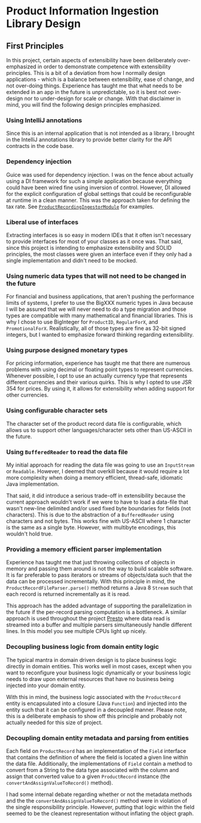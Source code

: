 # Product Information Ingestion Library Design

## First Principles

In this project, certain aspects of extensibility have been deliberately 
over-emphasized in order to demonstrate competence with extensibility
principles. This is a bit of a deviation from how I normally design 
applications - which is a balance between extensibility, ease of change, and not
over-doing things. Experience has taught me that what needs to be extended in 
an app in the future is unpredictable, so it is best not over-design nor to
under-design for scale or change. With that disclaimer in mind, you will find
the following design principles emphasized.

### Using IntelliJ annotations

Since this is an internal application that is not intended as a library, I 
brought in the IntelliJ annotations library to provide better clarity for the
API contracts in the code base.

### Dependency injection

Guice was used for dependency injection. I was on the fence about actually using
a DI framework for such a simple application because everything could have been
wired fine using inversion of control. However, DI allowed for the explicit
configuration of global settings that could be reconfigurable at runtime in a
clean manner. This was the approach taken for defining the tax rate. See
[`ProductRecordingIngestorModule`](src/main/java/com/useswiftly/ingestion/product/app/ProductRecordIngestorModule.java) for examples.

### Liberal use of interfaces

Extracting interfaces is so easy in modern IDEs that it often isn't necessary
to provide interfaces for most of your classes as it once was. That said, since
this project is intending to emphasize extensibility and SOLID principles, the
most classes were given an interface even if they only had a single 
implementation and didn't need to be mocked.     

### Using numeric data types that will not need to be changed in the future

For financial and business applications, that aren't pushing the performance
limits of systems, I prefer to use the BigXXX numeric types in Java because
I will be assured that we will never need to do a type migration and those
types are compatible with many mathematical and financial libraries. This is
why I chose to use BigInteger for `ProductID`, `RegularForX`, and 
`PromotionalForX`. Realistically, all of those types are fine as 32-bit signed
integers, but I wanted to emphasize forward thinking regarding extensibility.

### Using purpose designed monetary types

For pricing information, experience has taught me that there are numerous 
problems with using decimal or floating point types to represent currencies.
Whenever possible, I opt to use an actually currency type that represents 
different currencies and their various quirks. This is why I opted to use
JSR 354 for prices. By using it, it allows for extensibility when adding 
support for other currencies.

### Using configurable character sets

The character set of the product record data file is configurable, which allows
us to support other languages/character sets other than US-ASCII in the future.

### Using `BufferedReader` to read the data file

My initial approach for reading the data file was going to use an `InputStream`
or `Readable`. However, I deemed that overkill because it would require a lot
more complexity when doing a memory efficient, thread-safe, idiomatic Java
implementation. 

That said, it did introduce a serious trade-off in extensibility because the
current approach wouldn't work if we were to have to load a data-file that 
wasn't new-line delimited and/or used fixed byte boundaries for fields (not
characters). This is due to the abstraction of a `BufferedReader` using 
characters and not bytes. This works fine with US-ASCII where 1 character is
the same as a single byte. However, with multibyte encodings, this wouldn't
hold true. 
     
### Providing a memory efficient parser implementation

Experience has taught me that just throwing collections of objects in memory and
passing them around is not the way to build scalable software. It is far 
preferable to pass iterators or streams of objects/data such that the data can
be processed incrementally. With this principle in mind, the
`ProductRecordFileParser.parse()` method returns a Java 8 `Stream` such that
each record is returned incrementally as it is read.

This approach has the added advantage of supporting the parallelization in the
future if the per-record parsing computation is a bottleneck. A similar approach
is used throughout the project [Presto](https://prestodb.io/) where data read
is streamed into a buffer and multiple parsers simultaneously handle different
lines. In this model you see multiple CPUs light up nicely.

### Decoupling business logic from domain entity logic

The typical mantra in domain driven design is to place business logic directly
in domain entities. This works well in most cases, except when you want to
reconfigure your business logic dynamically or your business logic needs to draw
upon external resources that have no business being injected into your domain
entity.

With this in mind, the business logic associated with the `ProductRecord` entity
is encapsulated into a closure (Java `Function`) and injected into the entity
such that it can be configured in a decoupled manner. Please note, this is a
deliberate emphasis to show off this principle and probably not actually needed
for this size of project.

### Decoupling domain entity metadata and parsing from entities

Each field on `ProductRecord` has an implementation of the `Field` interface
that contains the definition of where the field is located a given line within
the data file. Additionally, the implementations of `Field` contain a method to
convert from a String to the data type associated with the column and assign
that converted value to a given `ProductRecord` instance
(the `convertAndAssignValueToRecord()` method).

I had some internal debate regarding whether or not the metadata methods and the
the `convertAndAssignValueToRecord()` method were in violation of the single
responsibility principle. However, putting that logic within the field seemed to
be the cleanest representation without inflating the object graph.  
